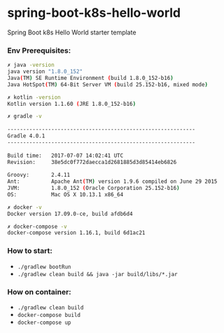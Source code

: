 # spring-boot-k8s-hello-world
Spring Boot k8s Hello World starter template

### Env Prerequisites:
``` bash
✗ java -version
java version "1.8.0_152"
Java(TM) SE Runtime Environment (build 1.8.0_152-b16)
Java HotSpot(TM) 64-Bit Server VM (build 25.152-b16, mixed mode)

✗ kotlin -version
Kotlin version 1.1.60 (JRE 1.8.0_152-b16)

✗ gradle -v
  
------------------------------------------------------------
Gradle 4.0.1
------------------------------------------------------------
  
Build time:   2017-07-07 14:02:41 UTC
Revision:     38e5dc0f772daecca1d2681885d3d85414eb6826
  
Groovy:       2.4.11
Ant:          Apache Ant(TM) version 1.9.6 compiled on June 29 2015
JVM:          1.8.0_152 (Oracle Corporation 25.152-b16)
OS:           Mac OS X 10.13.1 x86_64

✗ docker -v
Docker version 17.09.0-ce, build afdb6d4

✗ docker-compose -v
docker-compose version 1.16.1, build 6d1ac21
```

### How to start:

* `./gradlew bootRun`
* `./gradlew clean build && java -jar build/libs/*.jar`

### How on container:

* `./gradlew clean build`
* `docker-compose build`
* `docker-compose up`

